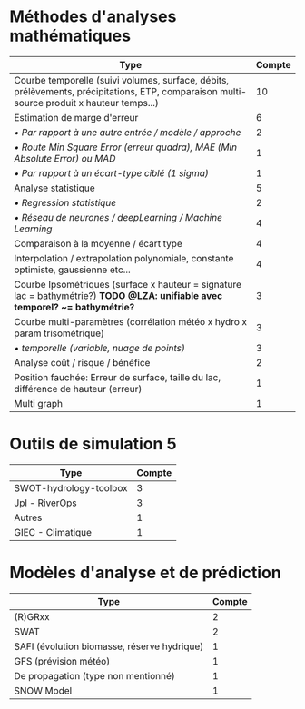 # Méthodes d'analyses mathématiques

| Type                                                                                                                                       | Compte |
|--------------------------------------------------------------------------------------------------------------------------------------------|--------|
| Courbe temporelle (suivi volumes, surface, débits, prélèvements, précipitations, ETP, comparaison multi-source produit x hauteur temps...) | 10     |
| Estimation de marge d'erreur                                                                                                               | 6      |
| *• Par rapport à une autre entrée / modèle / approche*                                                                                     | 2      |
| *• Route Min Square Error (erreur quadra), MAE (Min Absolute Error) ou MAD*                                                                | 1      |
| *• Par rapport à un écart-type ciblé (1 sigma)*                                                                                            | 1      |
| Analyse statistique                                                                                                                        | 5      |
| *• Regression statistique*                                                                                                                 | 2      |
| *• Réseau de neurones / deepLearning / Machine Learning*                                                                                   | 4      |
| Comparaison à la moyenne / écart type                                                                                                      | 4      |
| Interpolation / extrapolation polynomiale, constante optimiste, gaussienne etc...                                                          | 4      |
| Courbe Ipsométriques (surface x hauteur = signature lac = bathymétrie?) **TODO @LZA: unifiable avec temporel? ~= bathymétrie?**            | 3      |
| Courbe multi-paramètres (corrélation météo x hydro x param trisométrique)                                                                  | 3      |
| *• temporelle (variable, nuage de points)*                                                                                                 | 3      |
| Analyse coût / risque / bénéfice                                                                                                           | 2      |
| Position fauchée: Erreur de surface, taille du lac, différence de hauteur (erreur)                                                         | 1      |
| Multi graph                                                                                                                                | 1      |
  
# Outils de simulation 5

| Type                   | Compte |
|------------------------|--------|
| SWOT-hydrology-toolbox | 3      |
| Jpl - RiverOps         | 3      |
| Autres                 | 1      |
| GIEC - Climatique      | 1      |

# Modèles d'analyse et de prédiction

| Type                                        | Compte |
|---------------------------------------------|--------|
| (R)GRxx                                     | 2      |
| SWAT                                        | 2      |
| SAFI (évolution biomasse, réserve hydrique) | 1      |
| GFS (prévision météo)                       | 1      |
| De propagation (type non mentionné)         | 1      |
| SNOW Model                                  | 1      |
